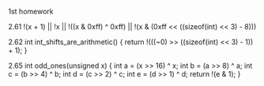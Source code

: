 1st homework

2.61
!(x + 1) || !x || !((x & 0xff) ^ 0xff) || !(x & (0xff << ((sizeof(int) << 3) - 8)))

2.62
int int_shifts_are_arithmetic()
{
	return !(((~0) >> ((sizeof(int) << 3) - 1)) + 1);
}

2.65
int odd_ones(unsigned x)
{
	int a = (x >> 16) ^ x;
	int b = (a >> 8) ^ a;
	int c = (b >> 4) ^ b;
	int d = (c >> 2) ^ c;
	int e = (d >> 1) ^ d;
	return !(e & 1);
}


